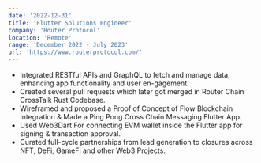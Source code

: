 ```yaml
---
date: '2022-12-31'
title: 'Flutter Solutions Engineer'
company: 'Router Protocol'
location: 'Remote'
range: 'December 2022 - July 2023'
url: 'https://www.routerprotocol.com/'
---
```


- Integrated RESTful APIs and GraphQL to fetch and manage data, enhancing app functionality and user en-gagement.
- Created several pull requests which later got merged in Router Chain CrossTalk Rust Codebase.
- Wireframed and proposed a Proof of Concept of Flow Blockchain Integration & Made a Ping Pong Cross Chain Messaging Flutter App.
- Used Web3Dart For connecting EVM wallet inside the Flutter app for signing & transaction approval.
- Curated full-cycle partnerships from lead generation to closures across NFT, DeFi, GameFi and other Web3 Projects.

